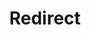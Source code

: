 ﻿---
layout: src/layouts/Redirect.astro
title: Redirect
redirect: /docs/octopus-rest-api/octopus.server.exe-command-line/import-certificate
pubDate:  2023-01-01
navSearch: false
navSitemap: false
navMenu: false
---
